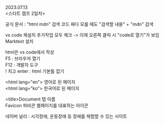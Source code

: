 2023.07.13  
<스타트 캠프 2일차>  

공식 문서 : "html mdn" 검색 
코드 짜다 모를 때도 "검색할 내용" + "mdn" 검색  

vs code 재설치 추가작업 모두 체크 -> 이제 오른쪽 클릭 시 "code로 열기"가 보임  
Marktext 설치

html은 vs code에서 작성  
F5 : 브라우저 열기  
F12 : 개발자 도구  
! 치고 enter : html 기본틀 잡기  
  
\<html lang="en"> 영어로 된 페이지    
\<html lang="ko">  한국어로 된 페이지    
    
\<title>Document</title> 탭 이름  
Favicon 파비콘 웹페이지를 대표하는 아이콘  

네이버 널리 : 시각장애, 운동장애 등 장애를 체험할 수 있는 사이트 
